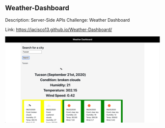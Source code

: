 ## Weather-Dashboard

Description:
Server-Side APIs Challenge: Weather Dashboard

Link:
https://jacisco13.github.io/Weather-Dashboard/

![Weather Dashboard Screenshot](https://raw.githubusercontent.com/JACisco13/Weather-Dashboard/master/assets/Screenshot%20of%20Deployment.png)

